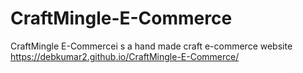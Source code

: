 # CraftMingle-E-Commerce
CraftMingle E-Commercei s a hand made craft e-commerce website  https://debkumar2.github.io/CraftMingle-E-Commerce/

